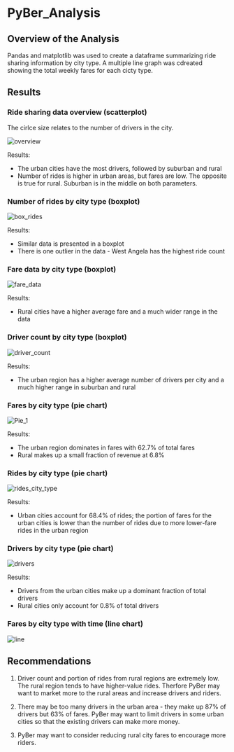 # PyBer_Analysis

## Overview of the Analysis

Pandas and matplotlib was used to create a dataframe summarizing ride sharing information by city type. A multiple line graph was cdreated showing the total weekly fares for each cicty type. 

## Results

### Ride sharing data overview (scatterplot)

The cirlce size relates to the number of drivers in the city. 

![overview](https://github.com/JaniceBgithub/PyBer_Analysis/blob/master/analysis/Fig1.png)

Results: 
- The urban cities have the most drivers, followed by suburban and rural
- Number of rides is higher in urban areas, but fares are low.  The opposite is true for rural.  Suburban is in the middle on both parameters. 

### Number of rides by city type (boxplot)

![box_rides](https://github.com/JaniceBgithub/PyBer_Analysis/blob/master/analysis/Fig2.png)

Results: 
- Similar data is presented in a boxplot
- There is one outlier in the data - West Angela has the highest ride count

###  Fare data by city type (boxplot)

![fare_data](https://github.com/JaniceBgithub/PyBer_Analysis/blob/master/analysis/Fig3.png)

Results: 
- Rural cities have a higher average fare and a much wider range in the data


### Driver count by city type (boxplot)

![driver_count](https://github.com/JaniceBgithub/PyBer_Analysis/blob/master/analysis/Fig4.png)

Results: 
- The urban region has a higher average number of drivers per city and a much higher range in suburban and rural 

### Fares by city type (pie chart)

![Pie_1](https://github.com/JaniceBgithub/PyBer_Analysis/blob/master/analysis/fig5.png)

Results: 
- The urban region dominates in fares with 62.7% of total fares
- Rural makes up a small fraction of revenue at 6.8%

### Rides by city type (pie chart)

![rides_city_type](https://github.com/JaniceBgithub/PyBer_Analysis/blob/master/analysis/fig6.png)

Results: 
- Urban cities account for 68.4% of rides; the portion of fares for the urban cities is lower than the number of rides due to more lower-fare rides in the urban region 

### Drivers by city type (pie chart)

![drivers](https://github.com/JaniceBgithub/PyBer_Analysis/blob/master/analysis/fig7.png)

Results: 
- Drivers from the urban cities make up a dominant fraction of total drivers
- Rural cities only account for 0.8% of total drivers

### Fares by city type with time (line chart)

![line](https://github.com/JaniceBgithub/PyBer_Analysis/blob/master/analysis/Fig10.png)


## Recommendations

1. Driver count and portion of rides from rural regions are extremely low.  The rural region tends to have higher-value rides.  Therfore PyBer may want to market more to the rural areas and increase drivers and riders. 

2. There may be too many drivers in the urban area - they make up 87% of drivers but 63% of fares.  PyBer may want to limit drivers in some urban cities so that the existing drivers can make more money. 

3. PyBer may want to consider reducing rural city fares to encourage more riders.

